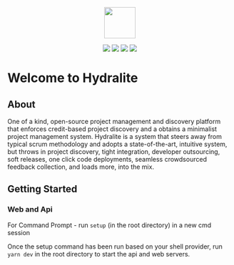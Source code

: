 <p align="center">
<img src="https://github.com/hydralite/hydralite/blob/dev/web/public/logo.png" height="70" />
</p>

<p align="center">
  <img src="https://img.shields.io/badge/version-1.0.0--pre--alpha-ff69b4"> <img src="https://img.shields.io/tokei/lines/github/hydralite/hydralite?color=white&label=lines%20of%20code"> <img src="https://img.shields.io/github/languages/top/hydralite/hydralite?color=%230xfffff"> <img src="https://img.shields.io/github/repo-size/hydralite/hydralite?color=orange">
</p>

# Welcome to Hydralite

## About

One of a kind, open-source project management and discovery platform that enforces credit-based project discovery and a obtains a minimalist project management system.
Hydralite is a system that steers away from typical scrum methodology and adopts a state-of-the-art, intuitive system, but throws in project discovery, tight integration, developer outsourcing, soft releases, one click code deployments, seamless crowdsourced feedback collection, and loads more, into the mix.

## Getting Started

### Web and Api

For Command Prompt - run `setup` (in the root directory) in a new cmd session

Once the setup command has been run based on your shell provider, run `yarn dev` in the root directory to start the api and web servers.
